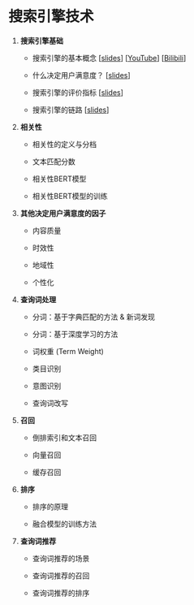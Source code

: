 # 搜索引擎技术




1. **搜索引擎基础**

    * 搜索引擎的基本概念
    [[slides](https://github.com/wangshusen/SearchEngine/blob/main/Slides/01_Basics_01.pdf)]
    [[YouTube](https://youtu.be/ddi6_rGEIdk)]
    [[Bilibili](https://www.bilibili.com/video/BV1Wr421b7uP)]
    
    * 什么决定用户满意度？
    [[slides](https://github.com/wangshusen/SearchEngine/blob/main/Slides/01_Basics_02.pdf)]

    * 搜索引擎的评价指标
    [[slides](https://github.com/wangshusen/SearchEngine/blob/main/Slides/01_Basics_03.pdf)]

    * 搜索引擎的链路
    [[slides](https://github.com/wangshusen/SearchEngine/blob/main/Slides/01_Basics_04.pdf)]
    


2. **相关性**
    
    * 相关性的定义与分档
    
    * 文本匹配分数
    
    * 相关性BERT模型

    * 相关性BERT模型的训练    


3. **其他决定用户满意度的因子**
    
    * 内容质量
    
    * 时效性
    
    * 地域性

    * 个性化 


4. **查询词处理**

    * 分词：基于字典匹配的方法 & 新词发现

    * 分词：基于深度学习的方法

    * 词权重 (Term Weight)

    * 类目识别
    
    * 意图识别

    * 查询词改写


    
5. **召回**

    * 倒排索引和文本召回

    * 向量召回
    
    * 缓存召回



6. **排序** 

    * 排序的原理

    * 融合模型的训练方法




7. **查询词推荐** 

    * 查询词推荐的场景

    * 查询词推荐的召回
    
    * 查询词推荐的排序
    








